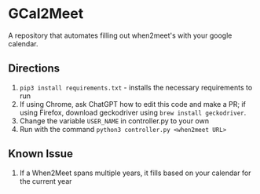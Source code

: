 # GCal2Meet

A repository that automates filling out when2meet's with your google calendar.

## Directions

1. `pip3 install requirements.txt` - installs the necessary requirements to run
2. If using Chrome, ask ChatGPT how to edit this code and make a PR; if using Firefox, download geckodriver using `brew install geckodriver`.
3. Change the variable `USER_NAME` in controller.py to your own
4. Run with the command `python3 controller.py <when2meet URL>`

## Known Issue
1. If a When2Meet spans multiple years, it fills based on your calendar for the current year
